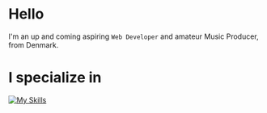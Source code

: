 # Hello
I'm an up and coming aspiring ```Web Developer``` and amateur Music Producer, from Denmark.

# I specialize in
[![My Skills](https://skillicons.dev/icons?i=html,css,js,discord,github,photoshop,xd)](https://skillicons.dev)
